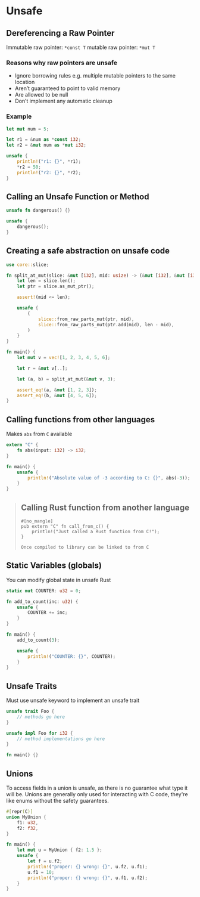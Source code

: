 # Unsafe
## Dereferencing a Raw Pointer
Immutable raw pointer: `*const T` mutable raw pointer: `*mut T`

### Reasons why raw pointers are unsafe
- Ignore borrowing rules e.g. multiple mutable pointers to the same location
- Aren’t guaranteed to point to valid memory
- Are allowed to be null
- Don’t implement any automatic cleanup

### Example
```rust
let mut num = 5;

let r1 = &num as *const i32;
let r2 = &mut num as *mut i32;

unsafe {
	println!("r1: {}", *r1);
	*r2 = 50;
	println!("r2: {}", *r2);
}
```

## Calling an Unsafe Function or Method
```rust
unsafe fn dangerous() {}

unsafe {
	dangerous();
}
```

## Creating a safe abstraction on unsafe code
```rust
use core::slice;

fn split_at_mut(slice: &mut [i32], mid: usize) -> (&mut [i32], &mut [i32]) {
    let len = slice.len();
    let ptr = slice.as_mut_ptr();

    assert!(mid <= len);

    unsafe {
        (
            slice::from_raw_parts_mut(ptr, mid),
            slice::from_raw_parts_mut(ptr.add(mid), len - mid),
        )
    }
}

fn main() {
    let mut v = vec![1, 2, 3, 4, 5, 6];

    let r = &mut v[..];

    let (a, b) = split_at_mut(&mut v, 3);

    assert_eq!(a, &mut [1, 2, 3]);
    assert_eq!(b, &mut [4, 5, 6]);
}
```

## Calling functions from other languages
Makes `abs` from `C` available
```rust
extern "C" {
    fn abs(input: i32) -> i32;
}

fn main() {
    unsafe {
        println!("Absolute value of -3 according to C: {}", abs(-3));
    }
}
```

> ## Calling Rust function from another language
> ```
> #[no_mangle]
> pub extern "C" fn call_from_c() {
>     println!("Just called a Rust function from C!");
> }
>
> Once compiled to library can be linked to from C
> ```

## Static Variables (globals)
You can modify global state in unsafe Rust
```rust
static mut COUNTER: u32 = 0;

fn add_to_count(inc: u32) {
    unsafe {
        COUNTER += inc;
    }
}

fn main() {
    add_to_count(3);

    unsafe {
        println!("COUNTER: {}", COUNTER);
    }
}
```

## Unsafe Traits
Must use unsafe keyword to implement an unsafe trait
```rust
unsafe trait Foo {
    // methods go here
}

unsafe impl Foo for i32 {
    // method implementations go here
}

fn main() {}
```

## Unions
To access fields in a union is unsafe, as there is no guarantee what type it will be. Unions are generally only used for interacting with C code, they're like enums without the safety guarantees.
```rust
#[repr(C)]
union MyUnion {
    f1: u32,
    f2: f32,
}

fn main() {
    let mut u = MyUnion { f2: 1.5 };
    unsafe {
        let f = u.f2;
        println!("proper: {} wrong: {}", u.f2, u.f1);
        u.f1 = 10;
        println!("proper: {} wrong: {}", u.f1, u.f2);
    }
}
